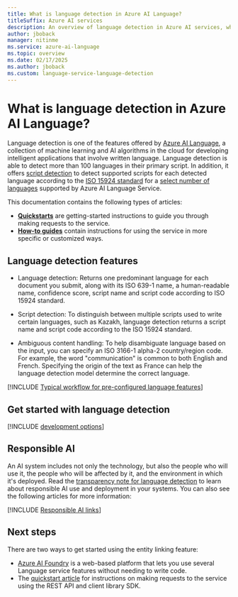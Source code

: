 ```yaml
---
title: What is language detection in Azure AI Language?
titleSuffix: Azure AI services
description: An overview of language detection in Azure AI services, which helps you detect the language that text is written in by returning language codes.
author: jboback
manager: nitinme
ms.service: azure-ai-language
ms.topic: overview
ms.date: 02/17/2025
ms.author: jboback
ms.custom: language-service-language-detection
---
```


# What is language detection in Azure AI Language?

Language detection is one of the features offered by [Azure AI Language](../overview.md), a collection of machine learning and AI algorithms in the cloud for developing intelligent applications that involve written language. Language detection is able to detect more than 100 languages in their primary script. In addition, it offers [script detection](./how-to/call-api.md#script-name-and-script-code) to detect supported scripts for each detected language according to the [ISO 15924 standard](https://wikipedia.org/wiki/ISO_15924) for a [select number of languages](./language-support.md#script-detection) supported by Azure AI Language Service.

This documentation contains the following types of articles:

* [**Quickstarts**](quickstart.md) are getting-started instructions to guide you through making requests to the service.
* [**How-to guides**](how-to/call-api.md) contain instructions for using the service in more specific or customized ways.

## Language detection features

* Language detection: Returns one predominant language for each document you submit, along with its ISO 639-1 name, a human-readable name, confidence score, script name and script code according to ISO 15924 standard.

* Script detection: To distinguish between multiple scripts used to write certain languages, such as Kazakh, language detection returns a script name and script code according to the ISO 15924 standard.  

* Ambiguous content handling: To help disambiguate language based on the input, you can specify an ISO 3166-1 alpha-2 country/region code. For example, the word "communication" is common to both English and French. Specifying the origin of the text as France can help the language detection model determine the correct language.

[!INCLUDE [Typical workflow for pre-configured language features](../includes/overview-typical-workflow.md)]


## Get started with language detection

[!INCLUDE [development options](./includes/development-options.md)]

## Responsible AI 

An AI system includes not only the technology, but also the people who will use it, the people who will be affected by it, and the environment in which it's deployed. Read the [transparency note for language detection](/legal/cognitive-services/language-service/transparency-note-language-detection?context=/azure/ai-services/language-service/context/context) to learn about responsible AI use and deployment in your systems. You can also see the following articles for more information:

[!INCLUDE [Responsible AI links](../includes/overview-responsible-ai-links.md)]

## Next steps

There are two ways to get started using the entity linking feature:
* [Azure AI Foundry](../../../ai-foundry/what-is-azure-ai-foundry.md) is a web-based platform that lets you use several Language service features without needing to write code.
* The [quickstart article](quickstart.md) for instructions on making requests to the service using the REST API and client library SDK.  
